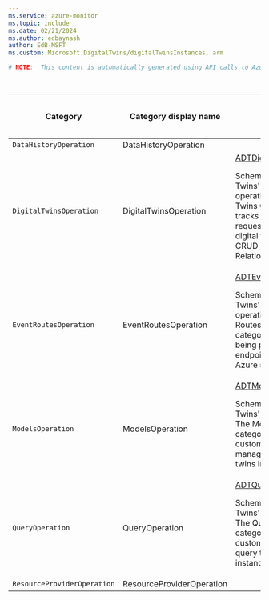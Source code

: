 ```yaml
---
ms.service: azure-monitor
ms.topic: include
ms.date: 02/21/2024
ms.author: edbaynash
author: EdB-MSFT
ms.custom: Microsoft.DigitalTwins/digitalTwinsInstances, arm

# NOTE:  This content is automatically generated using API calls to Azure. Any edits made on these files will be overwritten in the next run of the script. 

---
```

  
  
|Category|Category display name| Log table| [Supports basic log plan](/azure/azure-monitor/logs/basic-logs-configure?tabs=portal-1#compare-the-basic-and-analytics-log-data-plans)|[Supports ingestion-time transformation](/azure/azure-monitor/essentials/data-collection-transformations)| Example queries |Costs to export|
|---|---|---|---|---|---|---|
|`DataHistoryOperation` |DataHistoryOperation ||No|No||Yes |
|`DigitalTwinsOperation` |DigitalTwinsOperation |[ADTDigitalTwinsOperation](/azure/azure-monitor/reference/tables/adtdigitaltwinsoperation)<p>Schema for Azure Digital Twins' Digital Twin operations. The Digital Twins Operation category tracks all customer requests to manage a digital twin, including CRUD on Twins and Relationships.|No|Yes|[Queries](/azure/azure-monitor/reference/queries/adtdigitaltwinsoperation)|No |
|`EventRoutesOperation` |EventRoutesOperation |[ADTEventRoutesOperation](/azure/azure-monitor/reference/tables/adteventroutesoperation)<p>Schema for Azure Digital Twins' Event Routes operations. The Event Routes Operation category tracks all events being published to endpoints, which are other Azure services.|No|Yes|[Queries](/azure/azure-monitor/reference/queries/adteventroutesoperation)|No |
|`ModelsOperation` |ModelsOperation |[ADTModelsOperation](/azure/azure-monitor/reference/tables/adtmodelsoperation)<p>Schema for Azure Digital Twins' Models operations. The Models Operation category tracks all customer requests to manage models in a digital twins instance.|No|Yes|[Queries](/azure/azure-monitor/reference/queries/adtmodelsoperation)|No |
|`QueryOperation` |QueryOperation |[ADTQueryOperation](/azure/azure-monitor/reference/tables/adtqueryoperation)<p>Schema for Azure Digital Twins' Query operations. The Query Operation category tracks all customer requests to query their digital twins instance.|No|Yes|[Queries](/azure/azure-monitor/reference/queries/adtqueryoperation)|No |
|`ResourceProviderOperation` |ResourceProviderOperation ||No|Yes||Yes |